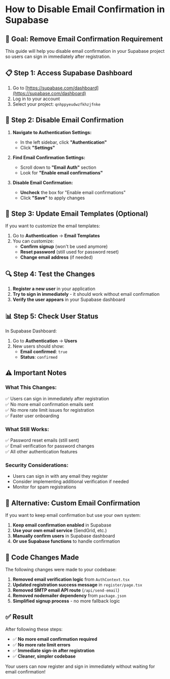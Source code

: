 # How to Disable Email Confirmation in Supabase

## 🎯 **Goal: Remove Email Confirmation Requirement**

This guide will help you disable email confirmation in your Supabase project so users can sign in immediately after registration.

## 📋 **Step 1: Access Supabase Dashboard**

1. Go to [https://supabase.com/dashboard](https://supabase.com/dashboard)
2. Log in to your account
3. Select your project: `qnhppyeudwzfkhzjfnke`

## 🔧 **Step 2: Disable Email Confirmation**

1. **Navigate to Authentication Settings:**
   - In the left sidebar, click **"Authentication"**
   - Click **"Settings"**

2. **Find Email Confirmation Settings:**
   - Scroll down to **"Email Auth"** section
   - Look for **"Enable email confirmations"**

3. **Disable Email Confirmation:**
   - **Uncheck** the box for "Enable email confirmations"
   - Click **"Save"** to apply changes

## 🎨 **Step 3: Update Email Templates (Optional)**

If you want to customize the email templates:

1. Go to **Authentication** → **Email Templates**
2. You can customize:
   - **Confirm signup** (won't be used anymore)
   - **Reset password** (still used for password reset)
   - **Change email address** (if needed)

## 🔍 **Step 4: Test the Changes**

1. **Register a new user** in your application
2. **Try to sign in immediately** - it should work without email confirmation
3. **Verify the user appears** in your Supabase dashboard

## 📊 **Step 5: Check User Status**

In Supabase Dashboard:
1. Go to **Authentication** → **Users**
2. New users should show:
   - **Email confirmed**: `true`
   - **Status**: `confirmed`

## ⚠️ **Important Notes**

### **What This Changes:**
✅ Users can sign in immediately after registration  
✅ No more email confirmation emails sent  
✅ No more rate limit issues for registration  
✅ Faster user onboarding  

### **What Still Works:**
✅ Password reset emails (still sent)  
✅ Email verification for password changes  
✅ All other authentication features  

### **Security Considerations:**
- Users can sign in with any email they register
- Consider implementing additional verification if needed
- Monitor for spam registrations

## 🚀 **Alternative: Custom Email Confirmation**

If you want to keep email confirmation but use your own system:

1. **Keep email confirmation enabled** in Supabase
2. **Use your own email service** (SendGrid, etc.)
3. **Manually confirm users** in Supabase dashboard
4. **Or use Supabase functions** to handle confirmation

## 🔧 **Code Changes Made**

The following changes were made to your codebase:

1. **Removed email verification logic** from `AuthContext.tsx`
2. **Updated registration success message** in `register/page.tsx`
3. **Removed SMTP email API route** (`/api/send-email`)
4. **Removed nodemailer dependency** from `package.json`
5. **Simplified signup process** - no more fallback logic

## ✅ **Result**

After following these steps:
- ✅ **No more email confirmation required**
- ✅ **No more rate limit errors**
- ✅ **Immediate sign-in after registration**
- ✅ **Cleaner, simpler codebase**

Your users can now register and sign in immediately without waiting for email confirmation!
